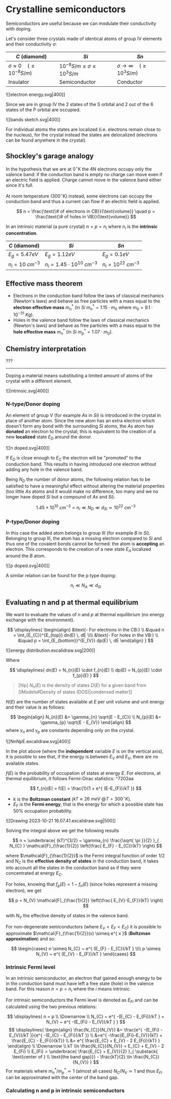
# Crystalline semiconductors

Semiconductors are useful because we can modulate their conductivity with doping.

Let's consider three crystals made of identical atoms of group IV elements and their conductivity $\sigma$:

| $C$ (diamond)                               | $Si$                                      | $Sn$                                        |
| ------------------------------------------- | ----------------------------------------- | ------------------------------------------- |
| $\sigma \approx 0 \quad (\leq 10^{-8} S/m)$ | $10^{-8} S/m \leq \sigma \leq 10^{3} S/m$ | $\sigma \to \infty \quad (\geq 10^{3} S/m)$ |
| Insulator                                   | Semiconductor                             | Conductor                                   |


![[electron energy.svg|400]]

Since we are in group IV the 2 states of the S orbital and 2 out of the 6 states of the P orbital are occupied.

![[bands sketch.svg|400]]

For individual atoms the states are localized (i.e. electrons remain close to the nucleus), for the crystal instead the states are delocalized (electrons can be found anywhere in the crystal).

## Shockley's garage analogy

In the hypothesis that we are at 0$^{\circ}$K the 4N electrons occupy only the valence band: if the conduction band is empty no charge can move even if an electric field is applied. Charge cannot move in the valence band either since it's full.

At room temperature (300$^{\circ}$K) instead, some electrons can occupy the conduction band and thus a current can flow if an electric field is applied.

$$
n = \frac{\text{\# of electrons in CB}}{\text{volume}} \quad p = \frac{\text{\# of holes in VB}}{\text{volume}}
$$

In an intrinsic material (a pure crystal) $n = p = n_{i}$ where $n_{i}$ is the **intrinsic concentration**.

| $C$ (diamond)          | $Si$                                  | $Sn$                       |
| ---------------------- | ------------------------------------- | -------------------------- |
| $E_{g} = 5.47eV$           | $E_{g} = 1.12eV$                        | $E_{g} = 0.1eV$            |
| $n_{i} = 10 ~ cm^{-3}$ | $n_{i} = 1.45 \cdot 10^{10}~ cm^{-3}$ | $n_{i} = 10^{22}~ cm^{-3}$ |

## Effective mass theorem

- Electrons in the conduction band follow the laws of classical mechanics (Newton's laws) and behave as free particles with a mass equal to the **electron effective mass** $m_{n}^{*}$ (in $Si$ $m_{n}^{*} = 1.15\cdot m_{0}$ where $m_{0} = 9.1\cdot 10^{-31}~Kg$).
- Holes in the valence band follow the laws of classical mechanics (Newton's laws) and behave as free particles with a mass equal to the **hole effective mass** $m_{n}^{*}$ (in $Si$ $m_{p}^{*} = 1.07 \cdot m_{0}$).

## Chemistry interpretation

???
- - - 
Doping a material means substituting a limited amount of atoms of the crystal with a different element.  

![[intrinsic.svg|400]]

### N-type/Donor doping

An element of group V (for example $As$ in $Si$) is introduced in the crystal in place of another atom. Since the new atom has an extra electron which doesn't form any bond with the surrounding $Si$ atoms, the $As$ atom has **donated** an electron to the crystal; this is equivalent to the creation of a new **localized** state $E_{D}$ around the donor.

![[n doped.svg|400]]

If $E_{D}$ is close enough to $E_{C}$ the electron will be "promoted" to the conduction band. This results in having introduced one electron without adding any hole in the valence band. 

Being $N_{D}$ the number of donor atoms, the following relation has to be satisfied to have a meaningful effect without altering the material properties (too little $As$ atoms and it would make no difference, too many and we no longer have doped $Si$ but a compound of $As$ and $Si$).

$$
1.45 \times 10^{10}~cm^{-3} = n_{i} \ll N_{D} \ll d_{Si} \simeq 10^{22}~cm^{-3} 
$$

### P-type/Donor doping

In this case the added atom belongs to group III (for example $B$ in $Si$). Belonging to group III, the atom has a missing electron compared to $Si$ and thus one of the covalent bonds cannot be formed: the atom is **accepting** an electron. This corresponds to the creation of a new state $E_{A}$ localized around the $B$ atom.

![[p doped.svg|400]]

A similar relation can be found for the p type doping:

$$
n_{i} \ll N_{A} \ll d_{Si}
$$

## Evaluating n and p at thermal equilibrium

We want to evaluate the values of $n$ and $p$ at thermal equilibrium (no energy exchange with the environment). 

$$
\displaylines{
\begin{align}
&\text{- For electrons in the CB:} \\
&\quad n = \int_{E_{C}}^{E_{top}} dn(E) \, dE
\\\\
&\text{- For holes in the VB:} \\
&\quad p = \int_{E_{bottom}}^{E_{V}} dp(E) \, dE
\end{align}
}
$$

![[energy distribution.excalidraw.svg|200]]

Where 

$$
\displaylines{
dn(E) = N_{n}(E) \cdot f_{n}(E)
\\
dp(E) = N_{p}(E) \cdot f_{p}(E)
}
$$

>[!tip] $N_{n}(E)$ is the density of states  $D(E)$ for a given band from [[Models#Density of states (DOS)|condensed matter]]

$N(E)$ are the number of states available at $E$ per unit volume and unit energy and their value is as follows:

$$
\begin{align}
N_{n}(E) &= \gamma_{n} \sqrt{E - E_{C}}
\\
N_{p}(E) &= \gamma_{p} \sqrt{E - E_{V}}
\end{align}
$$
where $\gamma_{n}$ and $\gamma_{p}$ are constants depending only on the crystal.

![[NnNpE.excalidraw.svg|400]]

In the plot above (where the **independent** variable $E$ is on the vertical axis), it is possible to see that, if the energy is between $E_{V}$ and $E_{V}$, there are no available states.

$f(E)$ is the probability of occupation of states at energy $E$. For electrons, at thermal equilibrium, it follows Fermi-Dirac statistics: ^7202aa

$$
f_{n}(E) = f(E) = \frac{1}{1 + e^{ (E-E_{F})/kT }}
$$

- $k$ is the **Boltzman constant** ($kT \approx 26 ~ meV ~ @ T = 300^{\circ}K$).
- $E_{F}$ is the **Fermi energy**, that is the energy for which a possible state has 50% occupation probability.

![[Drawing 2023-10-21 16.07.41.excalidraw.svg|500]]

Solving the integral above we get the following results 

$$
n = \underbrace{ (kT)^{3/2}  ~ \gamma_{n} \frac{\sqrt{ \pi }}{2} }_{ N_{C} } \mathcal{F}_{\frac{1}{2}} \left(\frac{ E_{F} - E_{C}}{kT} \right)
$$

where $\mathcal{F}_{\frac{1}{2}}$ is the Fermi integral function of order $1/2$ and $N_{C}$ is the **effective density of states** in the conduction band, it takes into account all the states in the conduction band as if they were concentrated at energy $E_{C}$.

For holes, knowing that $f_{p}(E) = 1 - f_{n}(E)$ (since holes represent a missing electron), we get 

$$
p = N_{V} \mathcal{F}_{\frac{1}{2}} \left(\frac{ E_{V}-E_{F}}{kT} \right)
$$

with $N_{V}$ the effective density of states in the valence band.

For non-degenerate semiconductors (where $E_{V} < E_{F} < E_{C}$) it is possible to approximate $\mathcal{F}_{\frac{1}{2}}(x) \simeq e^{ x }$ (**Boltzman approximation**) and so:

$$
\begin{cases}
n \simeq N_{C} ~ e^{ (E_{F} - E_{C})/kT }
\\\\
p \simeq N_{V} ~ e^{ (E_{V} - E_{F})/kT }
\end{cases}
$$


### Intrinsic Fermi level

In an intrinsic semiconductor, an electron that gained enough energy to be in the conduction band must have left a free state (hole) in the valence band. For this reason $n = p = n_{i}$ where the $i$ means intrinsic.

For intrinsic semiconductors the Fermi level is denoted as $E_{Fi}$ and can be calculated using the two previous relations:

$$
\displaylines{
 n = p \\
 \Downarrow \\
 N_{C} ~ e^{ -(E_{C} - E_{Fi})/kT } = N_{V} ~ e^{ -(E_{Fi} - E_{V})/kT }
}
$$
$$
\displaylines{
\begin{align}
\frac{N_{C}}{N_{V}} &= \frac{e^{ -(E_{Fi} - E_{V})/kT }}{e^{ -(E_{C} - E_{Fi})/kT }} \\
 &=e^{ -\frac{E_{Fi}-E_{V}}{kT} + \frac{E_{C} - E_{Fi}}{kT}} \\
&= e^{ \frac{E_{C} + E_{V} - 2 E_{Fi}}{kT} }
\end{align} \\
\Downarrow \\
kT \ln \frac{N_{C}}{N_{V}} = E_{C} + E_{V} - 2 E_{Fi} \\
E_{Fi} = \underbrace{ \frac{E_{C} + E_{V}}{2} }_{ \substack{ \text{center of }  \\ \text{the band gap}}} - \frac{kT}{2} \ln \frac{N_{C}}{N_{V}}
}
$$
For materials where $m_{n}^{*}/m_{p}^{*} \simeq 1$ (almost all cases) $N_{C}/N_{V} \simeq 1$ and thus $E_{Fi}$ can be approximated with the center of the band gap.


### Calculating n and p in intrinsic semiconductors